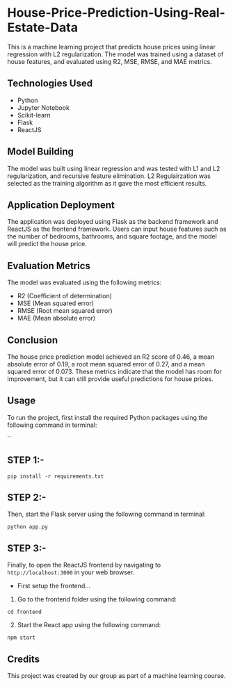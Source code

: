 # House-Price-Prediction-Using-Real-Estate-Data

This is a machine learning project that predicts house prices using linear regression with L2 regularization. The model was trained using a dataset of house features, and evaluated using R2, MSE, RMSE, and MAE metrics.

## Technologies Used

- Python
- Jupyter Notebook
- Scikit-learn
- Flask
- ReactJS

## Model Building

The model was built using linear regression and was tested with L1 and L2 regularization, and recursive feature elimination. L2 Regulairzation was selected as the training algorithm as it gave the most efficient results.

## Application Deployment

The application was deployed using Flask as the backend framework and ReactJS as the frontend framework. Users can input house features such as the number of bedrooms, bathrooms, and square footage, and the model will predict the house price.

## Evaluation Metrics

The model was evaluated using the following metrics:

- R2 (Coefficient of determination)
- MSE (Mean squared error)
- RMSE (Root mean squared error)
- MAE (Mean absolute error)

## Conclusion

The house price prediction model achieved an R2 score of 0.46, a mean absolute error of 0.19, a root mean squared error of 0.27, and a mean squared error of 0.073. These metrics indicate that the model has room for improvement, but it can still provide useful predictions for house prices.

## Usage

To run the project, first install the required Python packages using the following command in terminal:

``
## STEP 1:-

```
pip install -r requirements.txt

```
## STEP 2:- 
Then, start the Flask server using the following command in terminal:

```
python app.py
```

## STEP 3:-

Finally, to open the ReactJS frontend by navigating to `http://localhost:3000` in your web browser.

- First setup the frontend...

1. Go to the frontend folder using the following command:

```
cd frontend
```
2. Start the React app using the following command:

```
npm start
```

## Credits

This project was created by our group as part of a machine learning course.